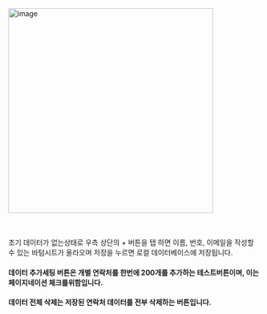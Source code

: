 <img width="408" alt="image" src="https://github.com/user-attachments/assets/f88dace8-233b-463b-bccb-c19388001114" />
</br>
</br>
</br>

초기 데이터가 없는상태로 우측 상단의 + 버튼을 탭 하면
이름, 번호, 이메일을 작성할 수 있는 바텀시트가 올라오며 저장을 누르면 로컬 데이터베이스에 저장됩니다.

#### 데이터 추가세팅 버튼은 개별 연락처를 한번에 200개를 추가하는 테스트버튼이며, 이는 페이지네이션 체크를위함입니다.

#### 데이터 전체 삭제는 저장된 연락처 데이터를 전부 삭제하는 버튼입니다.
